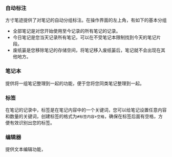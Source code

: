 ### 自动标注

方寸笔迹提供了对笔记的自动分组标注。在操作界面的左上角，有如下的基本分组

- 全部笔记是对您开始使用至今记录的所有笔记的记录。
- 今日笔记是您当天记录所有笔记，可以在不受笔记本限制找到今天的笔记片段。
- 废纸篓是您移除笔记的存储空间，将笔记移入废纸篓后，笔记就不会出现在其他地方。



### 笔记本

提供将一组笔记整理到一起的功能，便于您将您同类笔记整理到一起。



### 标签

在笔记的记录中，标签是在笔记内容中的一个关键词，您可以给笔记设置任意内容和数量的关键词，创建标签的格式为`#标签内容+空格`，确保在标签后面有空格，方便有效识别出您的标签。



### 编辑器

提供文本编辑功能，





